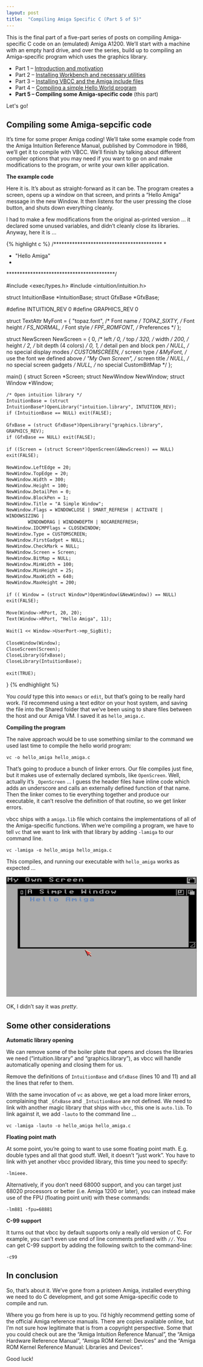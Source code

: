 ```yaml
---
layout: post
title:  "Compiling Amiga Specific C (Part 5 of 5)"
---
```


This is the final part of a five-part series of posts on compiling Amiga-specific C code on an (emulated) Amiga A1200. We’ll start with a machine with an empty hard drive, and over the series, build up to compiling an Amiga-specific program which uses the graphics library.

* Part 1 – [Introduction and motivation](/2021/04/30/compiling-amiga-specific-c-part-1-of-5.html)
* Part 2 – [Installing Workbench and necessary utilities](/2021/05/08/compiling-amiga-specific-c-part-2-of-5.html)
* Part 3 – [Installing VBCC and the Amiga include files](/2021/05/12/compiling-amiga-specific-c-part-3-of-5.html)
* Part 4 – [Compiling a simple Hello World program](/2021/05/19/compiling-amiga-specific-c-part-4-of-5.html)
* **Part 5 – Compiling some Amiga-specific code** (this part)

Let's go!

## Compiling some Amiga-sepcific code

It’s time for some proper Amiga coding! We’ll take some example code from the Amiga Intuition Reference Manual, published by Commodore in 1986, we’ll get it to compile with VBCC. We’ll finish by talking about different compiler options that you may need if you want to go on and make modifications to the program, or write your own killer application.

**The example code**

Here it is. It’s about as straight-forward as it can be. The program creates a screen, opens up a window on that screen, and prints a “Hello Amiga” message in the new Window. It then listens for the user pressing the close button, and shuts down everything cleanly.

I had to make a few modifications from the original as-printed version … it declared some unused variables, and didn’t cleanly close its libraries. Anyway, here it is …

{% highlight c %}
/*****************************************
 * 
 * "Hello Amiga"
 * 
 *****************************************/

#include <exec/types.h>
#include <intuition/intuition.h>

struct IntuitionBase *IntuitionBase;
struct GfxBase       *GfxBase;

#define INTUITION_REV 0
#define GRAPHICS_REV  0

struct TextAttr MyFont = {
    "topaz.font",   /* Font name */
    TOPAZ_SIXTY,    /* Font height */
    FS_NORMAL,      /* Font style */
    FPF_ROMFONT,    /* Preferences */
};

struct NewScreen NewScreen = {
    0,               /* left */
    0,               /* top */
    320,             /* width */
    200,             /* height */
    2,               /* bit depth (4 colors) */
    0, 1,            /* detail pen and block pen */
    NULL,            /* no special display modes */
    CUSTOMSCREEN,    /* screen type */
    &MyFont,         /* use the font we defined above */
    "My Own Screen", /* screen title */
    NULL,            /* no special screen gadgets */
    NULL,            /* no special CustomBitMap */
};

main() {
    struct Screen *Screen;
    struct NewWindow NewWindow;
    struct Window *Window;

    /* Open intuition library */
    IntuitionBase = (struct IntuitionBase*)OpenLibrary("intuition.library", INTUITION_REV);
    if (IntuitionBase == NULL) exit(FALSE);

    GfxBase = (struct GfxBase*)OpenLibrary("graphics.library", GRAPHICS_REV);
    if (GfxBase == NULL) exit(FALSE);

    if ((Screen = (struct Screen*)OpenScreen(&NewScreen)) == NULL) exit(FALSE);

    NewWindow.LeftEdge = 20;
    NewWindow.TopEdge = 20;
    NewWindow.Width = 300;
    NewWindow.Height = 100;
    NewWindow.DetailPen = 0;
    NewWindow.BlockPen = 1;
    NewWindow.Title = "A Simple Window";
    NewWindow.Flags = WINDOWCLOSE | SMART_REFRESH | ACTIVATE | WINDOWSIZING |
            WINDOWDRAG | WINDOWDEPTH | NOCAREREFRESH;
    NewWindow.IDCMPFlags = CLOSEWINDOW;
    NewWindow.Type = CUSTOMSCREEN;
    NewWindow.FirstGadget = NULL;
    NewWindow.CheckMark = NULL;
    NewWindow.Screen = Screen;
    NewWindow.BitMap = NULL;
    NewWindow.MinWidth = 100;
    NewWindow.MinHeight = 25;
    NewWindow.MaxWidth = 640;
    NewWindow.MaxHeight = 200;

    if (( Window = (struct Window*)OpenWindow(&NewWindow)) == NULL) exit(FALSE);

    Move(Window->RPort, 20, 20);
    Text(Window->RPort, "Hello Amiga", 11);

    Wait(1 << Window->UserPort->mp_SigBit);

    CloseWindow(Window);
    CloseScreen(Screen);
    CloseLibrary(GfxBase);
    CloseLibrary(IntuitionBase);

    exit(TRUE);
}
{% endhighlight %}

You *could* type this into `memacs` or `edit`, but that’s going to be really hard work. I’d recommend using a text editor on your host system, and saving the file into the Shared folder that we’ve been using to share files between the host and our Amiga VM. I saved it as `hello_amiga.c`.

**Compiling the program**

The naive approach would be to use something similar to the command we used last time to compile the hello world program:

```
vc -o hello_amiga hello_amiga.c
```

That’s going to produce a bunch of linker errors. Our file compiles just fine, but it makes use of externally declared symbols, like `OpenScreen`. Well, actually it’s `_OpenScreen` … I guess the header files have inline code which adds an underscore and calls an externally defined function of that name. Then the linker comes to tie everything together and produce our executable, it can’t resolve the definition of that routine, so we get linker errors.

vbcc ships with a `amiga.lib` file which contains the implementations of all of the Amiga-specific functions. When we’re compiling a program, we have to tell `vc` that we want to link with that library by adding `-lamiga` to our command line.

```
vc -lamiga -o hello_amiga hello_amiga.c
```

This compiles, and running our executable with `hello_amiga` works as expected …

![Image 1](/assets/images/20210430_amiga/part5.png)

OK, I didn’t say it was _pretty_.

## Some other considerations

**Automatic library opening**

We can remove some of the boiler plate that opens and closes the libraries we need (“intuition.library” and “graphics.library”), as vbcc will handle automatically opening and closing them for us.

Remove the definitions of `IntuitionBase` and `GfxBase` (lines 10 and 11) and all the lines that refer to them.

With the same invocation of `vc` as above, we get a load more linker errors, complaining that `_GfxBase` and `_IntuitionBase` are not defined. We need to link with another magic library that ships with `vbcc`, this one is `auto.lib`. To link against it, we add `-lauto` to the command line …

```
vc -lamiga -lauto -o hello_amiga hello_amiga.c
```

**Floating point math**

At some point, you’re going to want to use some floating point math. E.g. double types and all that good stuff. Well, it doesn’t “just work”. You have to link with yet another vbcc provided library, this time you need to specify:

```
-lmieee.
```

Alternatively, if you don’t need 68000 support, and you can target just 68020 processors or better (i.e. Amiga 1200 or later), you can instead make use of the FPU (floating point unit) with these commands:

```
-lm881 -fpu=68881
```

**C-99 support**

It turns out that vbcc by default supports only a really old version of C. For example, you can’t even use end of line comments prefixed with `//`. You can get C-99 support by adding the following switch to the command-line:

```
-c99
```

## In conclusion

So, that’s about it. We’ve gone from a pristeen Amiga, installed everything we need to do C development, and got some Amiga-specific code to compile and run.

Where you go from here is up to you. I’d highly recommend getting some of the official Amiga reference manuals. There are copies available online, but I’m not sure how legitimate that is from a copyright perspective. Some that you could check out are the “Amiga Intuition Reference Manual”, the “Amiga Hardware Reference Manual”, “Amiga ROM Kernel: Devices” and the “Amiga ROM Kernel Reference Manual: Libraries and Devices”.

Good luck!
